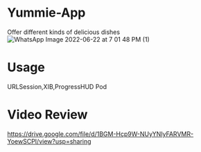 # Yummie-App
Offer different kinds of delicious dishes
![WhatsApp Image 2022-06-22 at 7 01 48 PM (1)](https://user-images.githubusercontent.com/82304131/175101560-c11f1bcc-3aaf-49e4-a7c4-e3656ccf1795.jpeg)

# Usage
URLSession,XIB,ProgressHUD Pod

# Video Review
https://drive.google.com/file/d/1BGM-Hcp9W-NUyYNIyFARVMR-YoewSCPI/view?usp=sharing
